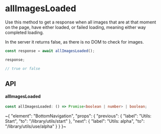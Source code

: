 
# allImagesLoaded

Use this method to get a response when all images that are at that moment on the page, have either loaded, or failed loading, meaning either way completed loading.

In the server it returns false, as there is no DOM to check for images.

```ts
const response = await allImagesLoaded();

response;

// true or false
```

## API

#### allImagesLoaded

```ts
const allImagesLoaded: () => Promise<boolean | number> | boolean;
```


~{
  "element": "BottomNavigation",
  "props": {
    "previous": {
      "label": "Utils: Start",
      "to": "/library/utils/start"
    },
    "next": {
      "label": "Utils: alpha",
      "to": "/library/utils/use/alpha"
    }
  }
}~
